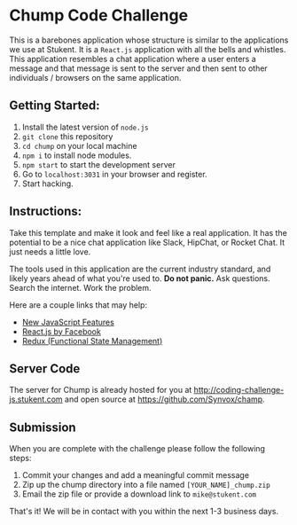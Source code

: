 
# Chump Code Challenge
This is a barebones application whose structure is similar to the applications we use at Stukent. It is a `React.js` application with all the bells and whistles. This application resembles a chat application where a user enters a message and that message is sent to the server and then sent to other individuals / browsers on the same application.

## Getting Started:
1. Install the latest version of `node.js`
1. `git clone` this repository
1. `cd chump` on your local machine
1. `npm i` to install node modules.
1. `npm start` to start the development server
1. Go to `localhost:3031` in your browser and register.
1. Start hacking.

## Instructions:
Take this template and make it look and feel like a real application. It has the potential to be a nice chat application like Slack, HipChat, or Rocket Chat. It just needs a little love.

The tools used in this application are the current industry standard, and likely years ahead of what you're used to. **Do not panic.** Ask questions. Search the internet. Work the problem.

Here are a couple links that may help:
- [New JavaScript Features](https://babeljs.io/learn-es2015/)
- [React.js by Facebook](https://facebook.github.io/react/tutorial/tutorial.html)
- [Redux (Functional State Management)](http://redux.js.org/)

## Server Code
The server for Chump is already hosted for you at http://coding-challenge-js.stukent.com and open source at https://github.com/Synvox/champ.

## Submission
When you are complete with the challenge please follow the following steps:

1. Commit your changes and add a meaningful commit message
2. Zip up the chump directory into a file named `[YOUR_NAME]_chump.zip`
3. Email the zip file or provide a download link to `mike@stukent.com`

That's it! We will be in contact with you within the next 1-3 business days.

